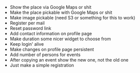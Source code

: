  - Show the place via Google Maps or shit
 - Make the place pickable with Google Maps or shit
 - Make image pickable (need S3 or something for this to work)
 - Register per mail
 - Reset password link
 - Add contact information on profile page
 - Make duration some nicer widget to choose from
 - Keep login' alive
 - Make changes on profile page persistent
 - Add number of persons for events
 - After copying an event show the new one, not the old one
 - Just make a simple registration